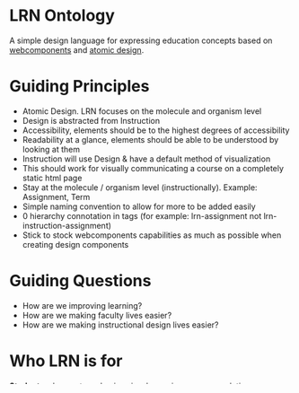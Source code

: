 # LRN Ontology
A simple design language for expressing education concepts based on [webcomponents](http://webcomponents.org) and [atomic design](http://atomicdesign.bradfrost.com/table-of-contents/).

# Guiding Principles
* Atomic Design. LRN focuses on the molecule and organism level
* Design is abstracted from Instruction
* Accessibility, elements should be to the highest degrees of accessibility
* Readability at a glance, elements should be able to be understood by looking at them
* Instruction will use Design & have a default method of visualization
* This should work for visually communicating a course on a completely static html page
* Stay at the molecule / organism level (instructionally). Example: Assignment, Term
* Simple naming convention to allow for more to be added easily
* 0 hierarchy connotation in tags (for example: lrn-assignment not lrn-instruction-assignment)
* Stick to stock webcomponents capabilities as much as possible when creating design components


# Guiding Questions
* How are we improving learning?
* How are we making faculty lives easier?
* How are we making instructional design lives easier?

# Who LRN is for
**Students** who want a cohesive visual experience across solutions

**Instructors** who want simple, readable HTML to express their teaching

**Instructional Designers** who want expressive HTML to help meet course objectives

**Developers** who want to build learning technologies to an open standard across design specifications

---
The LRN Ontology is broken down into four families:
## lrn
This is what people would add into an html field. It's the instructionally focused element, told to render a certain way. Examples would be readable by the lay-person such as `<lrn-assignment label="Assignment 1">` or 
```
<lrn-lesson number="1" label="Introduction to Polymer" icon="myicon.png">
```
These elements have no connotation of design on their own and so each needs to utilize a lrndesign such as `design="card"` attribute in order to be presented to users.
## lrndesign
This is for the visual representation of an instructional concept (because instruction needs designed). This makes the instructional component visually make sense to end users. Examples of this would be things like `<lrndesign-card>` or `<lrndesign-imagegallery>`. lrndesign components COULD be used on their own to represent information though the preference is towards supplying visualization to items in an instructionally significant manner. For example, instead of an imagegallery, using a 

```
<lrn-examples display="imagegallery">
{<img tags in here/>}
</lrn-examples>
``` 

in order to provide examples or highlight instructional resources in some manner.
## lrnsys
These elements are for providing systematic design integrations as well as reusable elements across other design components. These are things that aren't really designed to work on their own but to help inform the usage of other components. Examples of this would be a `<lrnsys-progress>` which could visualize data about progression or `<lrnsys-contextmenu>` which could provide a standard way of presenting contextual menu items. These are structural atoms that wouldn't be used on their own.
## hax
HAX is short for Headless Authoring eXperience. This is an initative on the part of LRN developers to make the web natively a platform for authoring instead of wrapping additional layers around editing and modifying the web via other systems. HAX is tangentially related to LRN because all `<lrn>` components will have support for HAX, paving the way for more solutions to use HAX on their own. By being headless, the authoring experience won't be tied to a single solution so we can improve the web as a whole.
